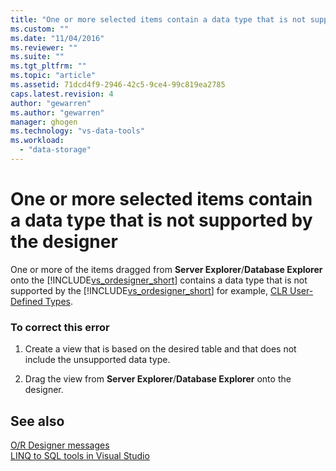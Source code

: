 ```yaml
---
title: "One or more selected items contain a data type that is not supported by the designer | Microsoft Docs"
ms.custom: ""
ms.date: "11/04/2016"
ms.reviewer: ""
ms.suite: ""
ms.tgt_pltfrm: ""
ms.topic: "article"
ms.assetid: 71dcd4f9-2946-42c5-9ce4-99c819ea2785
caps.latest.revision: 4
author: "gewarren"
ms.author: "gewarren"
manager: ghogen
ms.technology: "vs-data-tools"
ms.workload: 
  - "data-storage"
---
```

# One or more selected items contain a data type that is not supported by the designer
One or more of the items dragged from **Server Explorer**/**Database Explorer** onto the [!INCLUDE[vs_ordesigner_short](../data-tools/includes/vs_ordesigner_short_md.md)] contains a data type that is not supported by the [!INCLUDE[vs_ordesigner_short](../data-tools/includes/vs_ordesigner_short_md.md)] for example, [CLR User-Defined Types](/dotnet/framework/data/adonet/sql/clr-user-defined-types).  
  
### To correct this error  
  
1.  Create a view that is based on the desired table and that does not include the unsupported data type.  
  
2.  Drag the view from **Server Explorer**/**Database Explorer** onto the designer.  
  
## See also
[O/R Designer messages](../data-tools/o-r-designer-messages.md)  
[LINQ to SQL tools in Visual Studio](../data-tools/linq-to-sql-tools-in-visual-studio2.md)